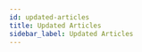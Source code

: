 ```yaml
---
id: updated-articles
title: Updated Articles
sidebar_label: Updated Articles
---
```

<div style={{textAlign: "justify"}}>

</div>
